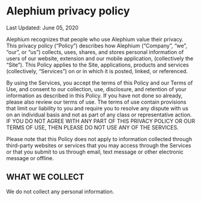 # Alephium privacy policy
Last Updated: June 05, 2020


Alephium recognizes that people who use Alephium value their privacy. This privacy policy (“Policy”) describes how Alephium (“Company”, “we”, “our”, or “us”) collects, uses, shares, and stores personal information of users of our website, extension and our mobile application,  (collectively the “Site”). This Policy applies to the Site, applications, products and services (collectively, “Services”) on or in which it is posted, linked, or referenced.

By using the Services, you accept the terms of this Policy and our Terms of Use, and consent to our collection, use, disclosure, and retention of your information as described in this Policy.  If you have not done so already, please also review our terms of use. The terms of use contain provisions that limit our liability to you and require you to resolve any dispute with us on an individual basis and not as part of any class or representative action. IF YOU DO NOT AGREE WITH ANY PART OF THIS PRIVACY POLICY OR OUR TERMS OF USE, THEN PLEASE DO NOT USE ANY OF THE SERVICES.

Please note that this Policy does not apply to information collected through third-party websites or services that you may access through the Services or that you submit to us through email, text message or other electronic message or offline.


## WHAT WE COLLECT

We do not collect any personal information.
